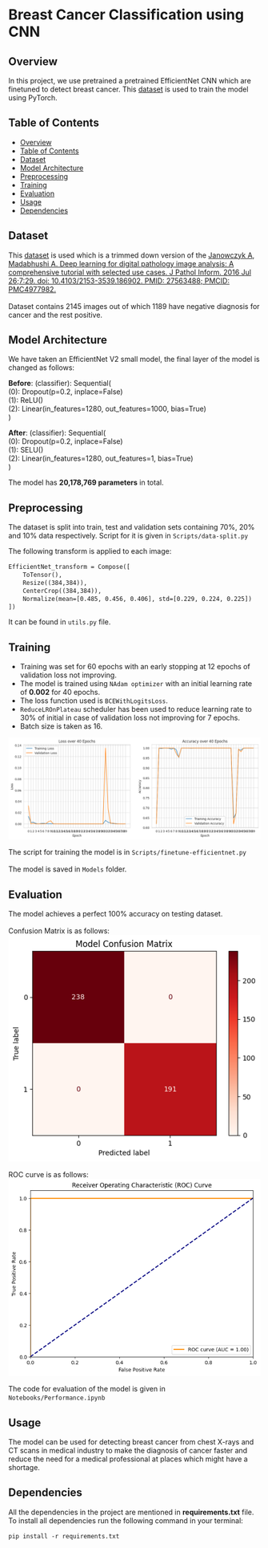 # Breast Cancer Classification using CNN

## Overview

In this project, we use pretrained a pretrained EfficientNet CNN which are finetuned to detect breast cancer. This [dataset](https://www.kaggle.com/datasets/alovestocode/breast-histopathology-images-modified) is used to train the model using PyTorch.

## Table of Contents
+ [Overview](#overview)
+ [Table of Contents](#table-of-contents)
+ [Dataset](#dataset)
+ [Model Architecture](#model-architecture)
+ [Preprocessing](#preprocessing)
+ [Training](#training)
+ [Evaluation](#evaluation)
+ [Usage](#usage)
+ [Dependencies](#dependencies)

## Dataset

This [dataset](https://www.kaggle.com/datasets/alovestocode/breast-histopathology-images-modified) is used which is a trimmed down version of the [Janowczyk A, Madabhushi A. Deep learning for digital pathology image analysis: A comprehensive tutorial with selected use cases. J Pathol Inform. 2016 Jul 26;7:29. doi: 10.4103/2153-3539.186902. PMID: 27563488; PMCID: PMC4977982.](https://pubmed.ncbi.nlm.nih.gov/27563488/)
<br><br>
Dataset contains 2145 images out of which 1189 have negative diagnosis for cancer and the rest positive.


## Model Architecture

We have taken an EfficientNet V2 small model, the final layer of the model is changed as follows:

**Before**: (classifier): Sequential(<br>
    (0): Dropout(p=0.2, inplace=False)<br>
    (1): ReLU()<br>
    (2): Linear(in_features=1280, out_features=1000, bias=True)<br>
)

**After**: (classifier): Sequential(<br>
    (0): Dropout(p=0.2, inplace=False)<br>
    (1): SELU()<br>
    (2): Linear(in_features=1280, out_features=1, bias=True)<br>
)

The model has **20,178,769 parameters** in total.

## Preprocessing

The dataset is split into train, test and validation sets containing 70%, 20% and 10% data respectively. Script for it is given in `Scripts/data-split.py`

The following transform is applied to each image:
```
EfficientNet_transform = Compose([
    ToTensor(),
    Resize((384,384)),
    CenterCrop((384,384)),
    Normalize(mean=[0.485, 0.456, 0.406], std=[0.229, 0.224, 0.225])
])
```

It can be found in `utils.py` file.

## Training

- Training was set for 60 epochs with an early stopping at 12 epochs of validation loss not improving.
- The model is trained using `NAdam optimizer` with an initial learning rate of **0.002** for 40 epochs.
- The loss function used is `BCEWithLogitsLoss`.
- `ReduceLROnPlateau` scheduler has been used to reduce learning rate to 30% of initial in case of validation loss not improving for 7 epochs.
- Batch size is taken as 16.

![Alt text](Data/Performance/Training.png)

The script for training the model is in `Scripts/finetune-efficientnet.py`
<br><br>
The model is saved in `Models` folder.

## Evaluation

The model achieves a perfect 100% accuracy on testing dataset.
<br><br>
Confusion Matrix is as follows:
<br>
![Alt text](Data/Performance/confusion_matrix.png)

ROC curve is as follows:
![Alt text](Data/Performance/roc_curve.png)

The code for evaluation of the model is given in `Notebooks/Performance.ipynb`

## Usage

The model can be used for detecting breast cancer from chest X-rays and CT scans in medical industry to make the diagnosis of cancer faster and reduce the need for a medical professional at places which might have a shortage.

## Dependencies

All the dependencies in the project are mentioned in __requirements.txt__ file. To install all dependencies run the following command in your terminal:<br>
```
pip install -r requirements.txt
```
